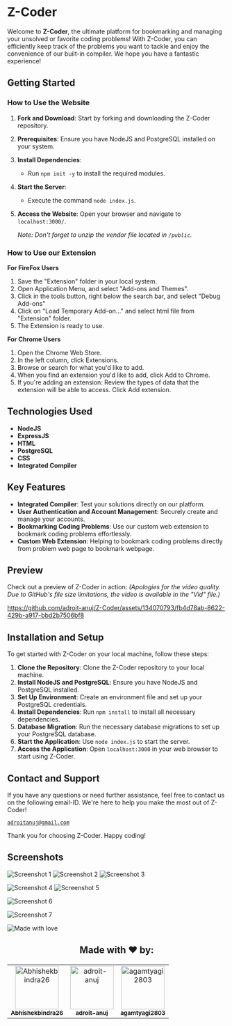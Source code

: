 # Z-Coder

Welcome to **Z-Coder**, the ultimate platform for bookmarking and managing your unsolved or favorite coding problems! With Z-Coder, you can efficiently keep track of the problems you want to tackle and enjoy the convenience of our built-in compiler. We hope you have a fantastic experience!

## Getting Started

### How to Use the Website

1. **Fork and Download**: Start by forking and downloading the Z-Coder repository.
2. **Prerequisites**: Ensure you have NodeJS and PostgreSQL installed on your system.
3. **Install Dependencies**:
    - Run `npm init -y` to install the required modules.
4. **Start the Server**:
    - Execute the command `node index.js`.
5. **Access the Website**: Open your browser and navigate to `localhost:3000/`.

    *Note: Don't forget to unzip the vendor file located in `/public`.*




### How to Use our Extension

**For FireFox Users**
1. Save the "Extension" folder in your local system.
2. Open Application Menu, and select "Add-ons and Themes".
3. Click in the tools button, right below the search bar, and select "Debug Add-ons"
4. Click on "Load Temporary Add-on..." and select html file from "Extension" folder.
5. The Extension is ready to use.

**For Chrome Users**
1. Open the Chrome Web Store.
2. In the left column, click Extensions.
3. Browse or search for what you'd like to add.
4. When you find an extension you'd like to add, click Add to Chrome.
5. If you're adding an extension: Review the types of data that the extension will be able to access. Click Add extension.


## Technologies Used

- **NodeJS**
- **ExpressJS**
- **HTML**
- **PostgreSQL**
- **CSS**
- **Integrated Compiler**

## Key Features

- **Integrated Compiler**: Test your solutions directly on our platform.
- **User Authentication and Account Management**: Securely create and manage your accounts.
- **Bookmarking Coding Problems**: Use our custom web extension to bookmark coding problems effortlessly.
- **Custom Web Extension**: Helping to bookmark coding problems directly from problem web page to bookmark webpage.
## Preview

Check out a preview of Z-Coder in action:
*(Apologies for the video quality. Due to GitHub's file size limitations, the video is available in the "Vid" file.)*


https://github.com/adroit-anuj/Z-Coder/assets/134070793/fb4d78ab-8622-429b-a917-bbd2b7506bf8



## Installation and Setup

To get started with Z-Coder on your local machine, follow these steps:

1. **Clone the Repository**: Clone the Z-Coder repository to your local machine.
2. **Install NodeJS and PostgreSQL**: Ensure you have NodeJS and PostgreSQL installed.
3. **Set Up Environment**: Create an environment file and set up your PostgreSQL credentials.
4. **Install Dependencies**: Run `npm install` to install all necessary dependencies.
5. **Database Migration**: Run the necessary database migrations to set up your PostgreSQL database.
6. **Start the Application**: Use `node index.js` to start the server.
7. **Access the Application**: Open `localhost:3000` in your web browser to start using Z-Coder.

## Contact and Support

If you have any questions or need further assistance, feel free to contact us on the following email-ID. We're here to help you make the most out of Z-Coder!

<a href="mailto:adroitanuj@gmail.com">`adroitanuj@gmail.com`</a>

Thank you for choosing Z-Coder. Happy coding!

## Screenshots

![Screenshot 1](https://github.com/adroit-anuj/Z-Coder/assets/134070793/6c17413e-819f-4515-aed2-80a5c5317ffd)
![Screenshot 2](https://github.com/adroit-anuj/Z-Coder/assets/134070793/c6b2458d-7365-4546-8fe5-e2d5983104de)
![Screenshot 3](https://github.com/adroit-anuj/Z-Coder/assets/134070793/bf3d427f-3a5b-48b9-8c30-67b3ea7e69f4)

![Screenshot 4](https://github.com/adroit-anuj/Z-Coder/assets/134070793/5b977f7d-5ca7-4b6d-a9d3-3f6f8fa2c0a0)
![Screenshot 5](https://github.com/adroit-anuj/Z-Coder/assets/134070793/64396d68-db71-41f2-83a9-f6ee390b231d)

![Screenshot 6](https://github.com/adroit-anuj/Z-Coder/assets/134070793/ea049c12-e8c9-4c4f-a394-3dc5fdd6a82d)

![Screenshot 7](https://github.com/adroit-anuj/Z-Coder/assets/134070793/9267c915-cfda-4935-ae5e-4ee4c96f751c)

![Made with love](https://github.com/adroit-anuj/Z-Coder/assets/134070793/9d626106-5327-439b-b950-e007f2cd7b98)



## <p align="center">Made with ❤️ by:</p>


<table align="center">
  <tr>
    <td align="center">
      <a href="https://github.com/Abhishekbindra26">
        <img src="https://avatars.githubusercontent.com/Abhishekbindra26" width="100px;" alt="Abhishekbindra26"/>
        <br />
        <sub><b>Abhishekbindra26</b></sub>
      </a>
    </td>
    <td align="center">
      <a href="https://github.com/adroit-anuj">
        <img src="https://avatars.githubusercontent.com/adroit-anuj" width="100px;" alt="adroit-anuj"/>
        <br />
        <sub><b>adroit-anuj</b></sub>
      </a>
    </td>
    <td align="center">
      <a href="https://github.com/agamtyagi2803">
        <img src="https://avatars.githubusercontent.com/agamtyagi2803" width="100px;" alt="agamtyagi2803"/>
        <br />
        <sub><b>agamtyagi2803</b></sub>
      </a>
    </td>
  </tr>
</table>


